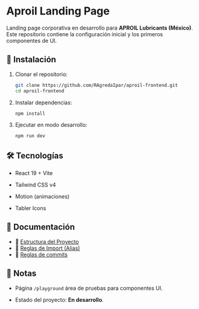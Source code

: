 # Aproil Landing Page

Landing page corporativa en desarrollo para **APROIL Lubricants (México)**.  
Este repositorio contiene la configuración inicial y los primeros componentes de UI.

## 🚀 Instalación

1. Clonar el repositorio:
   ```bash
   git clone https://github.com/RAgredaIpar/aproil-frontend.git
   cd aproil-frontend
   ```
2. Instalar dependencias:
   ```bash
   npm install
   ```
3. Ejecutar en modo desarrollo:
   ```bash
   npm run dev
   ```

## 🛠️ Tecnologías

- React 19 + Vite

- Tailwind CSS v4

- Motion (animaciones)

- Tabler Icons

## 📂 Documentación

- 📖 [Estructura del Proyecto](docs/project-structure.md)
- 🔗 [Reglas de Import (Alias)](docs/alias.md)
- 🔗 [Reglas de commits](docs/commits.md)

## 📌 Notas

- Página `/playground` área de pruebas para componentes UI.

- Estado del proyecto: **En desarrollo**.
